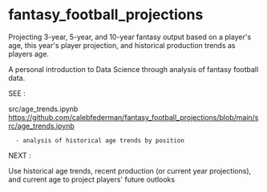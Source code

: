 # fantasy_football_projections
Projecting 3-year, 5-year, and 10-year fantasy output based on a player's age, this year's player projection, and historical production trends as players age.

A personal introduction to Data Science through analysis of fantasy football data.


SEE : 

src/age_trends.ipynb      https://github.com/calebfederman/fantasy_football_projections/blob/main/src/age_trends.ipynb
      
      - analysis of historical age trends by position

NEXT : 

Use historical age trends, recent production (or current year projections), and current age to project players' future outlooks
